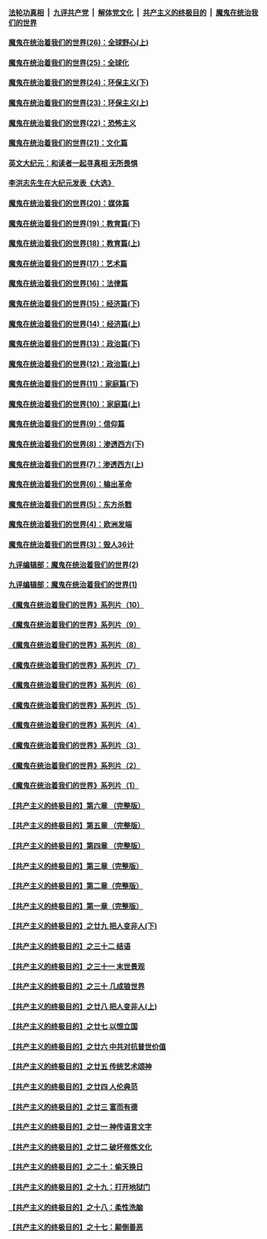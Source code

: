 ####  [法轮功真相](../../../../basic/blob/master/README.md?t=02112101) &nbsp;|&nbsp; [九评共产党](../../../../9ping.md/blob/master/README.md?t=02112101) &nbsp;|&nbsp; [解体党文化](../../../../jtdwh.md/blob/master/README.md?t=02112101)  &nbsp;|&nbsp; [共产主义的终极目的](../../../../gczydzjmd.md/blob/master/README.md?t=02112101) &nbsp;|&nbsp; [魔鬼在统治我们的世界](../../../../mgztzwmdsj.md/blob/master/README.md?t=02112101) 

#### [魔鬼在统治着我们的世界(26)：全球野心(上)](../pages/nsc422/n10900318.md?t=02112101) 

#### [魔鬼在统治着我们的世界(25)：全球化](../pages/nsc422/n10788205.md?t=02112101) 

#### [魔鬼在统治着我们的世界(24)：环保主义(下)](../pages/nsc422/n10695307.md?t=02112101) 

#### [魔鬼在统治着我们的世界(23)：环保主义(上)](../pages/nsc422/n10688613.md?t=02112101) 

#### [魔鬼在统治着我们的世界(22)：恐怖主义](../pages/nsc422/n10614727.md?t=02112101) 

#### [魔鬼在统治着我们的世界(21)：文化篇](../pages/nsc422/n10597706.md?t=02112101) 

#### [英文大纪元：和读者一起寻真相 无所畏惧](../pages/nsc422/n12542027.md?t=02112101) 

#### [李洪志先生在大纪元发表《大选》](../pages/nsc422/n12534746.md?t=02112101) 

#### [魔鬼在统治着我们的世界(20)：媒体篇](../pages/nsc422/n10586579.md?t=02112101) 

#### [魔鬼在统治着我们的世界(19)：教育篇(下)](../pages/nsc422/n10564808.md?t=02112101) 

#### [魔鬼在统治着我们的世界(18)：教育篇(上)](../pages/nsc422/n10526970.md?t=02112101) 

#### [魔鬼在统治着我们的世界(17)：艺术篇](../pages/nsc422/n10499093.md?t=02112101) 

#### [魔鬼在统治着我们的世界(16)：法律篇](../pages/nsc422/n10485969.md?t=02112101) 

#### [魔鬼在统治着我们的世界(15)：经济篇(下)](../pages/nsc422/n10469975.md?t=02112101) 

#### [魔鬼在统治着我们的世界(14)：经济篇(上)](../pages/nsc422/n10457370.md?t=02112101) 

#### [魔鬼在统治着我们的世界(13)：政治篇(下)](../pages/nsc422/n10448270.md?t=02112101) 

#### [魔鬼在统治着我们的世界(12)：政治篇(上)](../pages/nsc422/n10444576.md?t=02112101) 

#### [魔鬼在统治着我们的世界(11)：家庭篇(下)](../pages/nsc422/n10440961.md?t=02112101) 

#### [魔鬼在统治着我们的世界(10)：家庭篇(上)](../pages/nsc422/n10435448.md?t=02112101) 

#### [魔鬼在统治着我们的世界(9)：信仰篇](../pages/nsc422/n10432159.md?t=02112101) 

#### [魔鬼在统治着我们的世界(8)：渗透西方(下)](../pages/nsc422/n10429603.md?t=02112101) 

#### [魔鬼在统治着我们的世界(7)：渗透西方(上)](../pages/nsc422/n10426013.md?t=02112101) 

#### [魔鬼在统治着我们的世界(6)：输出革命](../pages/nsc422/n10421536.md?t=02112101) 

#### [魔鬼在统治着我们的世界(5)：东方杀戮](../pages/nsc422/n10417707.md?t=02112101) 

#### [魔鬼在统治着我们的世界(4)：欧洲发端](../pages/nsc422/n10414890.md?t=02112101) 

#### [魔鬼在统治着我们的世界(3)：毁人36计](../pages/nsc422/n10411583.md?t=02112101) 

#### [九评编辑部：魔鬼在统治着我们的世界(2)](../pages/nsc422/n10410036.md?t=02112101) 

#### [九评编辑部：魔鬼在统治着我们的世界(1)](../pages/nsc422/n10406825.md?t=02112101) 

#### [《魔鬼在统治着我们的世界》系列片（10）](../pages/nsc422/n12292670.md?t=02112101) 

#### [《魔鬼在统治着我们的世界》系列片（9）](../pages/nsc422/n12290859.md?t=02112101) 

#### [《魔鬼在统治着我们的世界》系列片（8）](../pages/nsc422/n12287445.md?t=02112101) 

#### [《魔鬼在统治着我们的世界》系列片（7）](../pages/nsc422/n12283425.md?t=02112101) 

#### [《魔鬼在统治着我们的世界》系列片（6）](../pages/nsc422/n12282314.md?t=02112101) 

#### [《魔鬼在统治着我们的世界》系列片（5）](../pages/nsc422/n12281419.md?t=02112101) 

#### [《魔鬼在统治着我们的世界》系列片（4）](../pages/nsc422/n12274024.md?t=02112101) 

#### [《魔鬼在统治着我们的世界》系列片（3）](../pages/nsc422/n12271322.md?t=02112101) 

#### [《魔鬼在统治着我们的世界》系列片（2）](../pages/nsc422/n12269049.md?t=02112101) 

#### [《魔鬼在统治着我们的世界》系列片（1）](../pages/nsc422/n12267575.md?t=02112101) 

#### [【共产主义的终极目的】第六章 （完整版）](../pages/nsc422/n11428913.md?t=02112101) 

#### [【共产主义的终极目的】第五章 （完整版）](../pages/nsc422/n11428912.md?t=02112101) 

#### [【共产主义的终极目的】第四章 （完整版）](../pages/nsc422/n11428907.md?t=02112101) 

#### [【共产主义的终极目的】第三章（完整版）](../pages/nsc422/n11428848.md?t=02112101) 

#### [【共产主义的终极目的】第二章（完整版）](../pages/nsc422/n11428831.md?t=02112101) 

#### [【共产主义的终极目的】第一章（完整版）](../pages/nsc422/n11417651.md?t=02112101) 

#### [【共产主义的终极目的】之廿九 把人变非人(下)](../pages/nsc422/n11344140.md?t=02112101) 

#### [【共产主义的终极目的】之三十二 结语](../pages/nsc422/n11360535.md?t=02112101) 

#### [【共产主义的终极目的】之三十一 末世景观](../pages/nsc422/n11351129.md?t=02112101) 

#### [【共产主义的终极目的】之三十 几成狼世界](../pages/nsc422/n11348280.md?t=02112101) 

#### [【共产主义的终极目的】之廿八 把人变非人(上)](../pages/nsc422/n11340492.md?t=02112101) 

#### [【共产主义的终极目的】之廿七 以恨立国](../pages/nsc422/n11336944.md?t=02112101) 

#### [【共产主义的终极目的】之廿六 中共对抗普世价值](../pages/nsc422/n11324785.md?t=02112101) 

#### [【共产主义的终极目的】之廿五 传统艺术颂神](../pages/nsc422/n11296396.md?t=02112101) 

#### [【共产主义的终极目的】之廿四 人伦典范](../pages/nsc422/n11296397.md?t=02112101) 

#### [【共产主义的终极目的】之廿三 富而有德](../pages/nsc422/n11283598.md?t=02112101) 

#### [【共产主义的终极目的】之廿一 神传语言文字](../pages/nsc422/n11263265.md?t=02112101) 

#### [【共产主义的终极目的】之廿二 破坏修炼文化](../pages/nsc422/n11245728.md?t=02112101) 

#### [【共产主义的终极目的】之二十：偷天换日](../pages/nsc422/n11238846.md?t=02112101) 

#### [【共产主义的终极目的】之十九：打开地狱门](../pages/nsc422/n11206376.md?t=02112101) 

#### [【共产主义的终极目的】之十八：柔性洗脑](../pages/nsc422/n11199994.md?t=02112101) 

#### [【共产主义的终极目的】之十七：颠倒善恶](../pages/nsc422/n11179782.md?t=02112101) 

